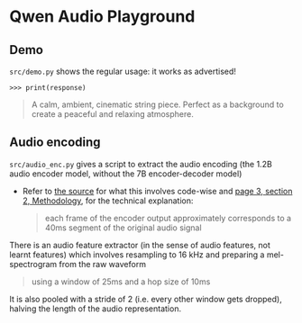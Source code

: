 # Qwen Audio Playground

## Demo

`src/demo.py` shows the regular usage: it works as advertised!

```
>>> print(response)
```

> A calm, ambient, cinematic string piece. Perfect as a background to create a peaceful
> and relaxing atmosphere.

## Audio encoding

`src/audio_enc.py` gives a script to extract the audio encoding (the 1.2B audio encoder model, without the 7B encoder-decoder model)

- Refer to [the source](https://github.com/huggingface/transformers/blob/504c4d36929b6bb8a8c2ecfad0f2625f4075f22a/src/transformers/models/qwen2_audio/#L851)
  for what this involves code-wise and [page 3, section 2, Methodology](https://arxiv.org/pdf/2407.10759), for the technical explanation:

  > each frame of the encoder output approximately corresponds to a 40ms segment of the original audio signal

There is an audio feature extractor (in the sense of audio features, not learnt features) which
involves resampling to 16 kHz and preparing a mel-spectrogram from the raw waveform

> using a window of 25ms and a hop size of 10ms

It is also pooled with a stride of 2 (i.e. every other window gets dropped), halving the length of the audio representation.

